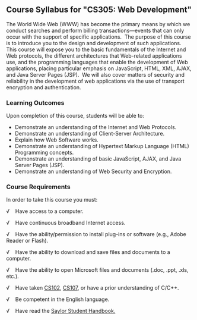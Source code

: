 Course Syllabus for "CS305: Web Development"
--------------------------------------------

The World Wide Web (WWW) has become the primary means by which we
conduct searches and perform billing transactions—events that can only
occur with the support of specific applications.  The purpose of this
course is to introduce you to the design and development of such
applications.  This course will expose you to the basic fundamentals of
the Internet and Web protocols, the different architectures that
Web-related applications use, and the programming languages that enable
the development of Web applications, placing particular emphasis on
JavaScript, HTML, XML, AJAX, and Java Server Pages (JSP).  We will also
cover matters of security and reliability in the development of web
applications via the use of transport encryption and authentication.

### Learning Outcomes

Upon completion of this course, students will be able to:  
  

-   Demonstrate an understanding of the Internet and Web Protocols.
-   Demonstrate an understanding of Client-Server Architecture.
-   Explain how Web Software works.
-   Demonstrate an understanding of Hypertext Markup Language (HTML)
    Programming concepts.
-   Demonstrate an understanding of basic JavaScript, AJAX, and Java
    Server Pages (JSP).
-   Demonstrate an understanding of Web Security and Encryption.

### Course Requirements

In order to take this course you must:

√    Have access to a computer.

√    Have continuous broadband Internet access.

√    Have the ability/permission to install plug-ins or software (e.g.,
Adobe Reader or Flash).

√    Have the ability to download and save files and documents to a
computer.

√    Have the ability to open Microsoft files and documents (.doc, .ppt,
.xls, etc.).

√    Have taken [CS102](http://saylor.org/courses/cs102/),
[CS107](http://saylor.org/courses/cs107/), or have a prior understanding
of C/C++.

√    Be competent in the English language.

√    Have read the [Saylor Student
Handbook.](http://www.saylor.org/site/wp-content/uploads/2012/05/Saylor-StudentHandbook.pdf)
